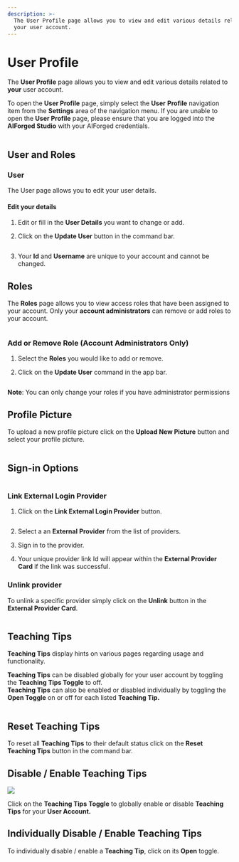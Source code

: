 ```yaml
---
description: >-
  The User Profile page allows you to view and edit various details related to
  your user account.
---
```


# User Profile

The **User Profile** page allows you to view and edit various details related to **your** user account.

To open the **User Profile** page, simply select the **User** **Profile** navigation item from the **Settings** area of the navigation menu. If you are unable to open the **User Profile** page, please ensure that you are logged into the **AIForged Studio** with your AIForged credentials.

<figure><img src=".gitbook/assets/image (3) (2) (1).png" alt=""><figcaption></figcaption></figure>

## User and Roles

### User

The User page allows you to edit your user details.

#### Edit your details

1. Edit or fill in the **User Details** you want to change or add.
2.  Click on the **Update User** button in the command bar.

    <figure><img src=".gitbook/assets/image (34) (1) (2).png" alt=""><figcaption></figcaption></figure>
3. Your **Id** and **Username** are unique to your account and cannot be changed.

## Roles

The **Roles** page allows you to view access roles that have been assigned to your account. Only your **account administrators** can remove or add roles to your account.

<figure><img src=".gitbook/assets/image (13) (2) (1).png" alt=""><figcaption></figcaption></figure>

### Add or Remove Role (Account Administrators Only)

1. Select the **Roles** you would like to add or remove.
2.  Click on the **Update User** command in the app bar.

    <figure><img src=".gitbook/assets/image (11) (4).png" alt=""><figcaption></figcaption></figure>

**Note**: You can only change your roles if you have administrator permissions

## Profile Picture

To upload a new profile picture click on the **Upload New Picture** button and select your profile picture.

<figure><img src=".gitbook/assets/image (15) (1) (1) (3).png" alt=""><figcaption></figcaption></figure>

## Sign-in Options

<figure><img src=".gitbook/assets/image (29) (1) (1).png" alt=""><figcaption></figcaption></figure>

### Link External Login Provider

1.  Click on the **Link External Login Provider** button.

    <figure><img src=".gitbook/assets/image (28) (1) (2).png" alt=""><figcaption></figcaption></figure>
2. Select a an **External** **Provider** from the list of providers.
3. Sign in to the provider.
4. Your unique provider link Id will appear within the **External Provider Card** if the link was successful.

### Unlink provider

To unlink a specific provider simply click on the **Unlink** button in the **External Provider Card**.

<figure><img src=".gitbook/assets/image (17) (1) (2).png" alt=""><figcaption></figcaption></figure>

## Teaching Tips

**Teaching Tips** display hints on various pages regarding usage and functionality.

**Teaching Tips** can be disabled globally for your user account by toggling the **Teaching Tips Toggle** to off.\
**Teaching Tips** can also be enabled or disabled individually by toggling the **Open Toggle** on or off for each listed **Teaching Tip.**

<figure><img src=".gitbook/assets/image (35) (1) (2).png" alt=""><figcaption></figcaption></figure>

## Reset Teaching Tips

To reset all **Teaching Tips** to their default status click on the **Reset Teaching Tips** button in the command bar.

## Disable / Enable Teaching Tips

![](<assets/image (33).png>)

Click on the **Teaching Tips** **Toggle** to globally enable or disable **Teaching Tips** for your **User Account.**

## Individually Disable / Enable Teaching Tips

To individually disable / enable a **Teaching Tip**, click on its **Open** toggle.

<figure><img src=".gitbook/assets/image (24) (1) (2).png" alt=""><figcaption></figcaption></figure>
